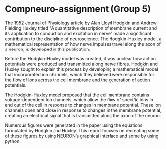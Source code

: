 # Compneuro-assignment (Group 5)

The 1952 Journal of Physiology article by Alan Lloyd Hodgkin and Andrew Fielding Huxley titled "A quantitative description of membrane current and its application to conduction and excitation in nerve" made a significant contribution to the discipline of neuroscience. The Hodgkin-Huxley model, a mathematical representation of how nerve impulses travel along the axon of a neuron, is developed in this publication.

Before the Hodgkin-Huxley model was created, it was unclear how action potentials were produced and transmitted along nerve fibres. Hodgkin and Huxley sought to explain this process by developing a mathematical model that incorporated ion channels, which they believed were responsible for the flow of ions across the cell membrane and the generation of action potentials.

The Hodgkin-Huxley model proposed that the cell membrane contains voltage-dependent ion channels, which allow the flow of specific ions in and out of the cell in response to changes in membrane potential. These ion channels open and close in response to changes in the membrane potential, creating an electrical signal that is transmitted along the axon of the neuron. 

Numerous figures were generated in the paper using the equations formulated by Hodgkin and Huxley. This report focuses on recreating some of these figures by using NEURON’s graphical interface and some by using python.

